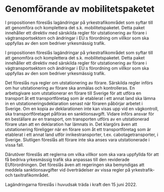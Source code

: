 # Genomförande av mobilitetspaketet

I propositionen föreslås lagändringar på yrkestrafikområdet som syftar till att genomföra och komplettera det s.k. mobilitetspaketet. Detta paket innehåller ett direktiv med särskilda regler för utstationering av förare i vägtransportsektorn och ändringar i EU:s förordning om villkor som ska uppfyllas av den som bedriver yrkesmässig trafik.

I propositionen föreslås lagändringar på yrkestrafikområdet som syftar till att genomföra och komplettera det s.k. mobilitetspaketet. Detta paket innehåller ett direktiv med särskilda regler för utstationering av förare i vägtransportsektorn och ändringar i EU:s förordning om villkor som ska uppfyllas av den som bedriver yrkesmässig trafik.

Det föreslås nya regler om utstationering av förare. Särskilda regler
införs om hur utstationering av förare ska anmälas och kontrolleras. En
arbetsgivare som utstationerar en förare till Sverige för att utföra en
transport åt ett transportföretag som är etablerat i ett annat land ska lämna in en utstationeringsdeklaration senast när föraren påbörjar arbetet i Sverige. Om en kopia av deklarationen inte kan visas upp vid en vägkontroll, ska transportföretaget påföras en sanktionsavgift. Vidare införs ansvar för en beställare av en transport, om transporten utförs av en utstationerad förare utan att en deklaration har lämnats in. Det klargörs även att utstationering föreligger när en förare som åt ett transportföretag som är etablerat i ett annat land utför inrikestransporter, t.ex. cabotagetransporter, i Sverige. Slutligen föreslås att förare inte ska anses vara utstationerade i vissa fall.

Därutöver föreslås att reglerna om vilka villkor som ska vara uppfyllda
för att få bedriva yrkesmässig trafik ska anpassas till den reviderade EUförordningen. Det föreslås även att regeringen ska bemyndigas att meddela sanktionsavgifter vid överträdelser av vissa regler på yrkestrafik- och taxitrafikområdet.

Lagändringarna föreslås i huvudsak träda i kraft den 15 juni 2022.
